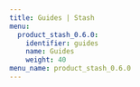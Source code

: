 ```yaml
---
title: Guides | Stash
menu:
  product_stash_0.6.0:
    identifier: guides
    name: Guides
    weight: 40
menu_name: product_stash_0.6.0
---
```

